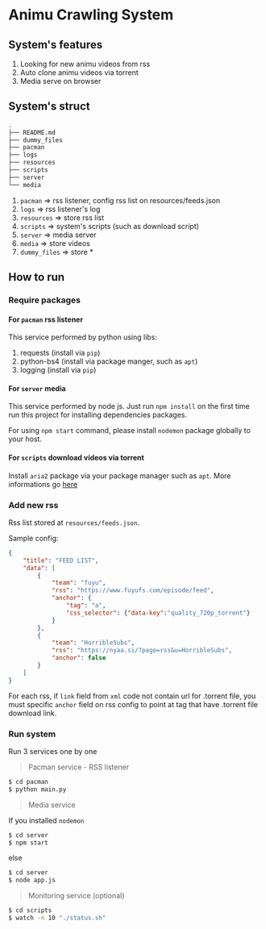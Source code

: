 # Animu Crawling System

## System's features

1. Looking for new animu videos from rss
2. Auto clone animu videos via torrent
3. Media serve on browser

## System's struct

```bash
.
├── README.md
├── dummy_files
├── pacman
├── logs
├── resources
├── scripts
├── server   
└── media
```

1. `pacman`       => rss listener, config rss list on resources/feeds.json
2. `logs`         => rss listener's log
3. `resources`    => store rss list
4. `scripts`      => system's scripts (such as download script)
5. `server`       => media server
6. `media`        => store videos
7. `dummy_files`  => store *

## How to run

### Require packages

#### For `pacman` rss listener

This service performed by python using libs:

1. requests (install via `pip`)
2. python-bs4 (install via package manger, such as `apt`)
3. logging (install via `pip`)

#### For `server` media

This service performed by node js. Just run `npm install` on the first time run this project for installing dependencies packages.

For using `npm start` command, please install `nodemon` package globally to your host.

#### For `scripts` download videos via torrent

Install `aria2` package via your package manager such as `apt`. More informations go [here](https://aria2.github.io/)

### Add new rss

Rss list stored at `resources/feeds.json`.

Sample config:

```json
{
    "title": "FEED LIST",
    "data": [
        {
            "team": "fuyu",
            "rss": "https://www.fuyufs.com/episode/feed",
            "anchor": {
                "tag": "a",
                "css_selector": {"data-key":"quality_720p_torrent"}
            }
        },
        {
            "team": "HorribleSubs",
            "rss": "https://nyaa.si/?page=rss&u=HorribleSubs",
            "anchor": false
        }
    ]
}
```

For each rss, if `link` field from `xml` code not contain url for .torrent file, you must specific `anchor` field on rss config to point at tag that have .torrent file download link.

### Run system

Run 3 services one by one

> Pacman service - RSS listener

```bash
$ cd pacman
$ python main.py
```

>  Media service

If you installed `nodemon`

```bash
$ cd server
$ npm start
```

else

```bash
$ cd server
$ node app.js
```

> Monitoring service (optional)

```bash
$ cd scripts
$ watch -n 10 "./status.sh"
```